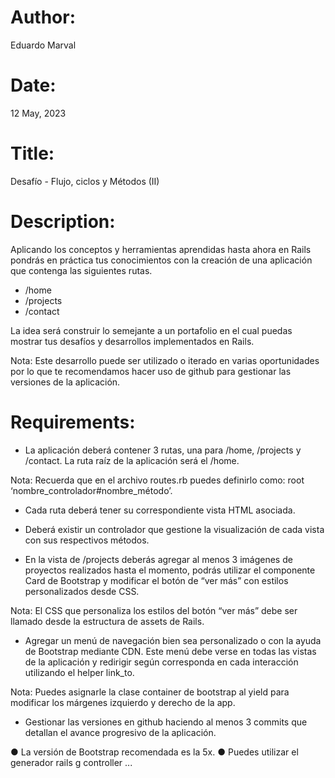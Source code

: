 # Author: 
Eduardo Marval

# Date: 
12 May, 2023

# Title: 
Desafío - Flujo, ciclos y Métodos (II)

# Description:

Aplicando los conceptos y herramientas aprendidas hasta ahora en Rails pondrás en
práctica tus conocimientos con la creación de una aplicación que contenga las siguientes
rutas.

- /home
- /projects
- /contact

La idea será construir lo semejante a un portafolio en el cual puedas mostrar tus desafíos y
desarrollos implementados en Rails.

Nota: Este desarrollo puede ser utilizado o iterado en varias oportunidades por lo que te
recomendamos hacer uso de github para gestionar las versiones de la aplicación.

# Requirements:

- La aplicación deberá contener 3 rutas, una para /home, /projects y /contact. La ruta
raíz de la aplicación será el /home.

Nota: Recuerda que en el archivo routes.rb puedes definirlo como:
root ‘nombre_controlador#nombre_método’.

- Cada ruta deberá tener su correspondiente vista HTML asociada.


- Deberá existir un controlador que gestione la visualización de cada vista con sus
respectivos métodos.

- En la vista de /projects deberás agregar al menos 3 imágenes de proyectos
realizados hasta el momento, podrás utilizar el componente Card de Bootstrap y
modificar el botón de “ver más” con estilos personalizados desde CSS.

Nota: El CSS que personaliza los estilos del botón “ver más” debe ser llamado desde
la estructura de assets de Rails.

- Agregar un menú de navegación bien sea personalizado o con la ayuda de Bootstrap
mediante CDN. Este menú debe verse en todas las vistas de la aplicación y redirigir
según corresponda en cada interacción utilizando el helper link_to.

Nota: Puedes asignarle la clase container de bootstrap al yield para modificar los
márgenes izquierdo y derecho de la app.

- Gestionar las versiones en github haciendo al menos 3 commits que detallan el
avance progresivo de la aplicación.


 
● La versión de Bootstrap recomendada es la 5x.
● Puedes utilizar el generador rails g controller ...

